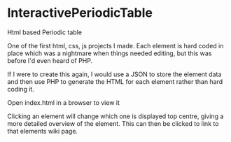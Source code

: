 # InteractivePeriodicTable
Html based Periodic table

One of the first html, css, js projects I made. Each element is hard coded in place which was a nightmare when things needed editing, but this was before I'd even heard of PHP.

If I were to create this again, I would use a JSON to store the element data and then use PHP to generate the HTML for each element rather than hard coding it.

Open index.html in a browser to view it

Clicking an element will change which one is displayed top centre, giving a more detailed overview of the element. This can then be clicked to link to that elements wiki page.
